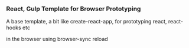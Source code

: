 ### React, Gulp Template for Browser Prototyping

A base template, a bit like create-react-app, for prototyping react, react-hooks etc

in the browser using browser-sync reload
